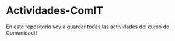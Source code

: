 # Actividades-ComIT
En este repositorio voy a guardar todas las actividades del curso de ComunidadIT
